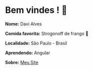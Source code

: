 # Bem vindes !  :tada:

**Nome:** Davi Alves

**Comida favorita:** Strogonoff de frango 💖

**Localidade:** São Paulo - Brasil

**Aprendendo:** Angular

**Sobre:** [Meu Site](https://portfolio-davi.vercel.app/)